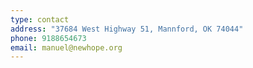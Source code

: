 ```yaml
---
type: contact
address: "37684 West Highway 51, Mannford, OK 74044"
phone: 9188654673
email: manuel@newhope.org
---
```

